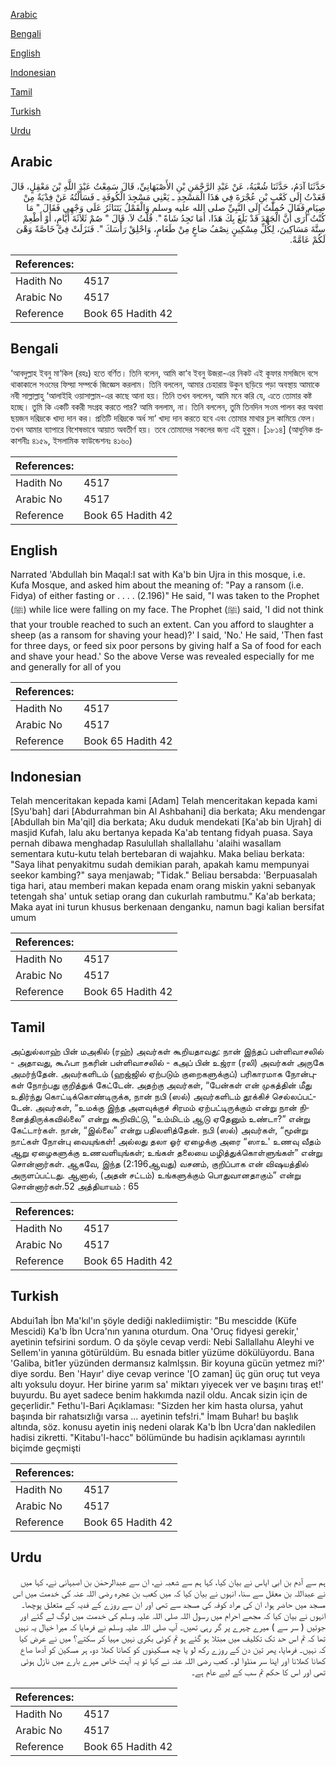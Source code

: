 [Arabic](#arabic)

[Bengali](#bengali)

[English](#english)

[Indonesian](#indonesian)

[Tamil](#tamil)

[Turkish](#turkish)

[Urdu](#urdu)

## Arabic


<div dir="rtl" lang="ar" style={{fontSize:'larger',backgroundColor:'#f8f9fa',padding:20}}>
حَدَّثَنَا آدَمُ، حَدَّثَنَا شُعْبَةُ، عَنْ عَبْدِ الرَّحْمَنِ بْنِ الأَصْبَهَانِيِّ، قَالَ سَمِعْتُ عَبْدَ اللَّهِ بْنَ مَعْقِلٍ، قَالَ قَعَدْتُ إِلَى كَعْبِ بْنِ عُجْرَةَ فِي هَذَا الْمَسْجِدِ ـ يَعْنِي مَسْجِدَ الْكُوفَةِ ـ فَسَأَلْتُهُ عَنْ فِدْيَةٌ مِنْ صِيَامٍ فَقَالَ حُمِلْتُ إِلَى النَّبِيِّ صلى الله عليه وسلم وَالْقَمْلُ يَتَنَاثَرُ عَلَى وَجْهِي فَقَالَ ‏"‏ مَا كُنْتُ أُرَى أَنَّ الْجَهْدَ قَدْ بَلَغَ بِكَ هَذَا، أَمَا تَجِدُ شَاةً ‏"‏‏.‏ قُلْتُ لاَ‏.‏ قَالَ ‏"‏ صُمْ ثَلاَثَةَ أَيَّامٍ، أَوْ أَطْعِمْ سِتَّةَ مَسَاكِينَ، لِكُلِّ مِسْكِينٍ نِصْفُ صَاعٍ مِنْ طَعَامٍ، وَاحْلِقْ رَأْسَكَ ‏"‏‏.‏ فَنَزَلَتْ فِيَّ خَاصَّةً وَهْىَ لَكُمْ عَامَّةً‏.‏
</div>
<div style={{backgroundColor:'#f8f9fa',padding:20, marginBottom: 10}}><table> <thead> <tr> <th>References:</th> <th></th> </tr> </thead> <tbody><tr><td>Hadith No</td><td>4517</td></tr><tr><td>Arabic No</td><td>4517</td></tr><tr><td>Reference</td><td>Book 65 Hadith 42</td></tr></tbody></table></div>

## Bengali


<div dir="ltr" lang="bn" style={{fontSize:'larger',backgroundColor:'#f8f9fa',padding:20}}>
‘আবদুল্লাহ ইবনু মা‘কিল (রহঃ) হতে বর্ণিত। তিনি বলেন, আমি কা‘ব ইবনু উজরা-এর নিকট এই কূফার মসজিদে বসে থাকাকালে সওমের ফিদ্য়া সম্পর্কে জিজ্ঞেস করলাম। তিনি বললেন, আমার চেহারায় উকুন ছড়িয়ে পড়া অবস্থায় আমাকে নবী সাল্লাল্লাহু ‘আলাইহি ওয়াসাল্লাম-এর কাছে আনা হয়। তিনি তখন বললেন, আমি মনে করি যে, এতে তোমার কষ্ট হচ্ছে। তুমি কি একটি বকরী সংগ্রহ করতে পার? আমি বললাম, না। তিনি বললেন, তুমি তিনদিন সওম পালন কর অথবা ছয়জন দরিদ্রকে খাদ্য দান কর। প্রতিটি দরিদ্রকে অর্ধ সা‘ খাদ্য দান করতে হবে এবং তোমার মাথার চুল কামিয়ে ফেল। তখন আমার ব্যাপারে বিশেষভাবে আয়াত অবতীর্ণ হয়। তবে তোমাদের সকলের জন্য এই হুকুম। [১৮১৪] (আধুনিক প্রকাশনীঃ ৪১৫৯, ইসলামিক ফাউন্ডেশনঃ ৪১৬০)
</div>
<div style={{backgroundColor:'#f8f9fa',padding:20, marginBottom: 10}}><table> <thead> <tr> <th>References:</th> <th></th> </tr> </thead> <tbody><tr><td>Hadith No</td><td>4517</td></tr><tr><td>Arabic No</td><td>4517</td></tr><tr><td>Reference</td><td>Book 65 Hadith 42</td></tr></tbody></table></div>

## English


<div dir="ltr" lang="en" style={{fontSize:'larger',backgroundColor:'#f8f9fa',padding:20}}>
Narrated 'Abdullah bin Maqal:I sat with Ka'b bin Ujra in this mosque, i.e. Kufa Mosque, and asked him about the meaning of: "Pay a ransom (i.e. Fidya) of either fasting or . . . . (2.196)" He said, "I was taken to the Prophet (ﷺ) while lice were falling on my face. The Prophet (ﷺ) said, 'I did not think that your trouble reached to such an extent. Can you afford to slaughter a sheep (as a ransom for shaving your head)?' I said, 'No.' He said, 'Then fast for three days, or feed six poor persons by giving half a Sa of food for each and shave your head.' So the above Verse was revealed especially for me and generally for all of you
</div>
<div style={{backgroundColor:'#f8f9fa',padding:20, marginBottom: 10}}><table> <thead> <tr> <th>References:</th> <th></th> </tr> </thead> <tbody><tr><td>Hadith No</td><td>4517</td></tr><tr><td>Arabic No</td><td>4517</td></tr><tr><td>Reference</td><td>Book 65 Hadith 42</td></tr></tbody></table></div>

## Indonesian


<div dir="ltr" lang="id" style={{fontSize:'larger',backgroundColor:'#f8f9fa',padding:20}}>
Telah menceritakan kepada kami [Adam] Telah menceritakan kepada kami [Syu'bah] dari [Abdurrahman bin Al Ashbahani] dia berkata; Aku mendengar [Abdullah bin Ma'qil] dia berkata; Aku duduk mendekati [Ka'ab bin Ujrah] di masjid Kufah, lalu aku bertanya kepada Ka'ab tentang fidyah puasa. Saya pernah dibawa menghadap Rasulullah shallallahu 'alaihi wasallam sementara kutu-kutu telah bertebaran di wajahku. Maka beliau berkata: "Saya lihat penyakitmu sudah demikian parah, apakah kamu mempunyai seekor kambing?" saya menjawab; "Tidak." Beliau bersabda: 'Berpuasalah tiga hari, atau memberi makan kepada enam orang miskin yakni sebanyak tetengah sha' untuk setiap orang dan cukurlah rambutmu." Ka'ab berkata; Maka ayat ini turun khusus berkenaan denganku, namun bagi kalian bersifat umum
</div>
<div style={{backgroundColor:'#f8f9fa',padding:20, marginBottom: 10}}><table> <thead> <tr> <th>References:</th> <th></th> </tr> </thead> <tbody><tr><td>Hadith No</td><td>4517</td></tr><tr><td>Arabic No</td><td>4517</td></tr><tr><td>Reference</td><td>Book 65 Hadith 42</td></tr></tbody></table></div>

## Tamil


<div dir="ltr" lang="ta" style={{fontSize:'larger',backgroundColor:'#f8f9fa',padding:20}}>
அப்துல்லாஹ் பின் மஅகில் (ரஹ்) அவர்கள் கூறியதாவது: நான் இந்தப் பள்ளிவாசலில் - அதாவது, கூஃபா நகரின் பள்ளிவாசலில் - கஅப் பின் உஜ்ரா (ரலி) அவர்கள் அருகே அமர்ந்தேன். அவர்களிடம் (ஹஜ்ஜில் ஏற்படும் குறைகளுக்குப்) பரிகாரமாக நோன்புகள் நோற்பது குறித்துக் கேட்டேன். அதற்கு அவர்கள், “பேன்கள் என் முகத்தின் மீது உதிர்ந்து கொட்டிக்கொண்டிருக்க, நான் நபி (ஸல்) அவர்களிடம் தூக்கிச் செல்லப்பட்டேன். அவர்கள், “உமக்கு இந்த அளவுக்குச் சிரமம் ஏற்பட்டிருக்கும் என்று நான் நினைத்திருக்கவில்லை” என்று கூறிவிட்டு, “உம்மிடம் ஆடு ஏதேனும் உண்டா?” என்று கேட்டார்கள். நான், “இல்லை” என்று பதிலளித்தேன். நபி (ஸல்) அவர்கள், “மூன்று நாட்கள் நோன்பு வையுங்கள்! அல்லது தலா ஓர் ஏழைக்கு அரை “ஸாஉ' உணவு வீதம் ஆறு ஏழைகளுக்கு உணவளியுங்கள்; உங்கள் தலையை மழித்துக்கொள்ளுங்கள்” என்று சொன்னார்கள். ஆகவே, இந்த (2:196ஆவது) வசனம், குறிப்பாக என் விஷயத்தில் அருளப்பட்டது. ஆனால், (அதன் சட்டம்) உங்களுக்கும் பொதுவானதாகும்” என்று சொன்னார்கள்.52 அத்தியாயம் : 65
</div>
<div style={{backgroundColor:'#f8f9fa',padding:20, marginBottom: 10}}><table> <thead> <tr> <th>References:</th> <th></th> </tr> </thead> <tbody><tr><td>Hadith No</td><td>4517</td></tr><tr><td>Arabic No</td><td>4517</td></tr><tr><td>Reference</td><td>Book 65 Hadith 42</td></tr></tbody></table></div>

## Turkish


<div dir="ltr" lang="tr" style={{fontSize:'larger',backgroundColor:'#f8f9fa',padding:20}}>
Abdui1ah İbn Ma'kıl'ın şöyle dediği naklediimiştir: "Bu mescidde (Küfe Mescidi) Ka'b İbn Ucra'nın yanına oturdum. Ona 'Oruç fidyesi gerekir,' ayetinin tefsirini sordum. O da şöyle cevap verdi: Nebi Sallallahu Aleyhi ve Sellem'in yanına götürüldüm. Bu esnada bitler yüzüme dökülüyordu. Bana 'Galiba, bit1er yüzünden dermansız kalmlşsın. Bir koyuna gücün yetmez mi?' diye sordu. Ben 'Hayır' diye cevap verince '[O zaman] üç gün oruç tut veya altı yoksulu doyur. Her birine yarım sa' miktarı yiyecek ver ve başını tıraş et!' buyurdu. Bu ayet sadece benim hakkımda nazil oldu. Ancak sizin için de geçerlidir." Fethu'l-Bari Açıklaması: "Sizden her kim hasta olursa, yahut başında bir rahatsızlığı varsa ... ayetinin tefs!ri." İmam Buhar! bu başlık altında, söz. konusu ayetin iniş nedeni olarak Ka'b İbn Ucra'dan nakledilen hadisi zikretti. "Kitabu'l-hacc" bölümünde bu hadisin açıklaması ayrıntılı biçimde geçmişti
</div>
<div style={{backgroundColor:'#f8f9fa',padding:20, marginBottom: 10}}><table> <thead> <tr> <th>References:</th> <th></th> </tr> </thead> <tbody><tr><td>Hadith No</td><td>4517</td></tr><tr><td>Arabic No</td><td>4517</td></tr><tr><td>Reference</td><td>Book 65 Hadith 42</td></tr></tbody></table></div>

## Urdu


<div dir="rtl" lang="ur" style={{fontSize:'larger',backgroundColor:'#f8f9fa',padding:20}}>
ہم سے آدم بن ابی ایاس نے بیان کیا، کہا ہم سے شعبہ نے، ان سے عبدالرحمٰن بن اصبہانی نے، کہا میں نے عبداللہ بن معقل سے سنا، انہوں نے بیان کیا کہ میں کعب بن عجرہ رضی اللہ عنہ کی خدمت میں اس مسجد میں حاضر ہوا، ان کی مراد کوفہ کی مسجد سے تھی اور ان سے روزے کے فدیہ کے متعلق پوچھا۔ انہوں نے بیان کیا کہ مجھے احرام میں رسول اللہ صلی اللہ علیہ وسلم کی خدمت میں لوگ لے گئے اور جوئیں ( سر سے ) میرے چہرے پر گر رہی تھیں۔ آپ صلی اللہ علیہ وسلم نے فرمایا کہ میرا خیال یہ نہیں تھا کہ تم اس حد تک تکلیف میں مبتلا ہو گئے ہو تم کوئی بکری نہیں مہیا کر سکتے؟ میں نے عرض کیا کہ نہیں۔ فرمایا، پھر تین دن کے روزے رکھ لو یا چھ مسکینوں کو کھانا کھلا دو، ہر مسکین کو آدھا صاع کھانا کھلانا اور اپنا سر منڈوا لو۔ کعب رضی اللہ عنہ نے کہا تو یہ آیت خاص میرے بارے میں نازل ہوئی تھی اور اس کا حکم تم سب کے لیے عام ہے۔
</div>
<div style={{backgroundColor:'#f8f9fa',padding:20, marginBottom: 10}}><table> <thead> <tr> <th>References:</th> <th></th> </tr> </thead> <tbody><tr><td>Hadith No</td><td>4517</td></tr><tr><td>Arabic No</td><td>4517</td></tr><tr><td>Reference</td><td>Book 65 Hadith 42</td></tr></tbody></table></div>